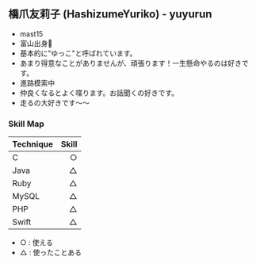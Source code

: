 ## 橋爪友莉子 (HashizumeYuriko) - yuyurun
* mast15
* 富山出身🌷
* 基本的に"ゆっこ"と呼ばれています。
* あまり得意なことがありませんが、頑張ります！一生懸命やるのは好きです。
* 進路模索中
* 仲良くなるとよく喋ります。お話聞くの好きです。
* 走るの大好きです〜〜


### Skill Map
| Technique | Skill |
| :-------- | ----: |
| C | ○ |
| Java | △ |
| Ruby | △ |
| MySQL | △ |
| PHP | △ |
| Swift | △ |

* ○ : 使える
* △ : 使ったことある
